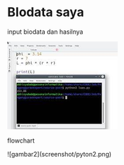 # BIodata saya
input biodata dan hasilnya <p>
![gambar1](screenshot/pyton.jfif)
<p>
flowchart <p>
![gambar2](screenshot/pyton2.png)